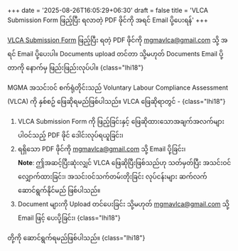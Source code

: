 +++
date = '2025-08-26T16:05:29+06:30'
draft = false
title = 'VLCA Submission Form ဖြည့်ပြီး ရလာတဲ့ PDF ဖိုင်ကို အရင် Email ပို့ပေးရန်'
+++

[VLCA Submission Form](/form/) ဖြည့်ပြီး ရတဲ့ PDF ဖိုင်ကို mgmavlca@gmail.com သို့ အရင် Email ပို့ပေးပါ။ Documents upload တင်တာ သို့မဟုတ် Documents Email ပို့တာကို နောက်မှ ဖြည်းဖြည်းလုပ်ပါ။
{class="lhi18"}

MGMA အသင်းဝင် စက်ရုံတိုင်းသည် Voluntary Labour Compliance Assessment (VLCA) ကို နှစ်စဥ် ဖြေဆိုရမည်ဖြစ်ပါသည်။ VLCA ဖြေဆိုရာတွင် -
{class="lhi18"}

1. VLCA Submission Form ကို ဖြည့်ခြင်းနှင့် ဖြေဆိုထားသောအချက်အလက်များပါဝင်သည့် PDF ဖိုင် ဒေါင်းလုပ်ရယူခြင်း၊
2. ရရှိသော PDF ဖိုင်ကို mgmavlca@gmail.com သို့ Email ပို့ခြင်း၊  
**Note**: ဤအဆင့်ပြီးဆုံးလျှင် VLCA ဖြေဆိုပြီးဖြစ်သည်ဟု သတ်မှတ်ပြီး အသင်းဝင်လျှောက်ထားခြင်း၊ အသင်းဝင်သက်တမ်းတိုးခြင်း လုပ်ငန်းများ ဆက်လက်ဆောင်ရွက်နိုင်မည် ဖြစ်ပါသည်။
3. Document များကို Upload တင်ပေးခြင်း သို့မဟုတ် mgmavlca@gmail.com သို့ Email ဖြင့် ပေးပို့ခြင်း၊
{class="lhi18"}

တို့ကို ဆောင်ရွက်ရမည်ဖြစ်ပါသည်။
{class="lhi18"}
